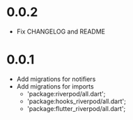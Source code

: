 # 0.0.2
- Fix CHANGELOG and README

# 0.0.1

- Add migrations for notifiers
- Add migrations for imports
  - 'package:riverpod/all.dart';
  - 'package:hooks_riverpod/all.dart';
  - 'package:flutter_riverpod/all.dart';
